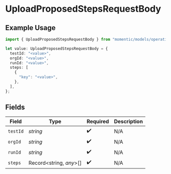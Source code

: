 # UploadProposedStepsRequestBody

## Example Usage

```typescript
import { UploadProposedStepsRequestBody } from "momentic/models/operations";

let value: UploadProposedStepsRequestBody = {
  testId: "<value>",
  orgId: "<value>",
  runId: "<value>",
  steps: [
    {
      "key": "<value>",
    },
  ],
};
```

## Fields

| Field                   | Type                    | Required                | Description             |
| ----------------------- | ----------------------- | ----------------------- | ----------------------- |
| `testId`                | *string*                | :heavy_check_mark:      | N/A                     |
| `orgId`                 | *string*                | :heavy_check_mark:      | N/A                     |
| `runId`                 | *string*                | :heavy_check_mark:      | N/A                     |
| `steps`                 | Record<string, *any*>[] | :heavy_check_mark:      | N/A                     |